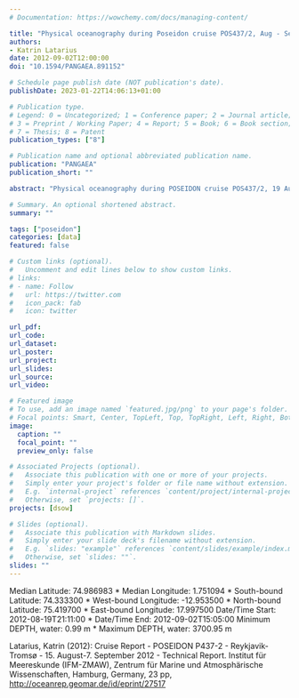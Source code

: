 ```yaml
---
# Documentation: https://wowchemy.com/docs/managing-content/

title: "Physical oceanography during Poseidon cruise POS437/2, Aug - Sep 2012. Institut für Meereskunde, Universität Hamburg"
authors: 
- Katrin Latarius
date: 2012-09-02T12:00:00
doi: "10.1594/PANGAEA.891152"

# Schedule page publish date (NOT publication's date).
publishDate: 2023-01-22T14:06:13+01:00

# Publication type.
# Legend: 0 = Uncategorized; 1 = Conference paper; 2 = Journal article;
# 3 = Preprint / Working Paper; 4 = Report; 5 = Book; 6 = Book section;
# 7 = Thesis; 8 = Patent
publication_types: ["8"]

# Publication name and optional abbreviated publication name.
publication: "PANGAEA"
publication_short: ""

abstract: "Physical oceanography during POSEIDON cruise POS437/2, 19 Aug - 2 Sep 2012."

# Summary. An optional shortened abstract.
summary: ""

tags: ["poseidon"]
categories: [data]
featured: false

# Custom links (optional).
#   Uncomment and edit lines below to show custom links.
# links:
# - name: Follow
#   url: https://twitter.com
#   icon_pack: fab
#   icon: twitter

url_pdf:
url_code:
url_dataset: 
url_poster:
url_project:
url_slides:
url_source:
url_video:

# Featured image
# To use, add an image named `featured.jpg/png` to your page's folder. 
# Focal points: Smart, Center, TopLeft, Top, TopRight, Left, Right, BottomLeft, Bottom, BottomRight.
image:
  caption: ""
  focal_point: ""
  preview_only: false

# Associated Projects (optional).
#   Associate this publication with one or more of your projects.
#   Simply enter your project's folder or file name without extension.
#   E.g. `internal-project` references `content/project/internal-project/index.md`.
#   Otherwise, set `projects: []`.
projects: [dsow]

# Slides (optional).
#   Associate this publication with Markdown slides.
#   Simply enter your slide deck's filename without extension.
#   E.g. `slides: "example"` references `content/slides/example/index.md`.
#   Otherwise, set `slides: ""`.
slides: ""
---
```

Median Latitude: 74.986983 * Median Longitude: 1.751094 * South-bound Latitude: 74.333300 * West-bound Longitude: -12.953500 * North-bound Latitude: 75.419700 * East-bound Longitude: 17.997500
Date/Time Start: 2012-08-19T21:11:00 * Date/Time End: 2012-09-02T15:05:00
Minimum DEPTH, water: 0.99 m * Maximum DEPTH, water: 3700.95 m

Latarius, Katrin (2012): Cruise Report - POSEIDON P437-2 - Reykjavik-Tromsø - 15. August-7. September 2012 - Technical Report. Institut für Meereskunde (IFM-ZMAW), Zentrum für Marine und Atmosphärische Wissenschaften, Hamburg, Germany, 23 pp, http://oceanrep.geomar.de/id/eprint/27517
